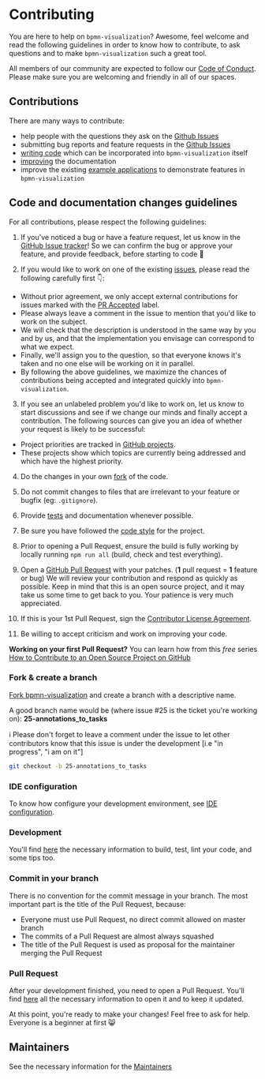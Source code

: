 # Contributing

You are here to help on `bpmn-visualization`? Awesome, feel welcome and read the following guidelines in order to know how to contribute, to ask questions and to make `bpmn-visualization` such a great tool.

All members of our community are expected to follow our [Code of Conduct](CODE_OF_CONDUCT.md). Please make sure you are welcoming and friendly in all of our spaces.

## Contributions 

There are many ways to contribute:

- help people with the questions they ask on the [Github Issues](https://github.com/process-analytics/bpmn-visualization-js/issues)
- submitting bug reports and feature requests in the [Github Issues](https://github.com/process-analytics/bpmn-visualization-js/issues/new)
- [writing code](CONTRIBUTING.md#code-and-documentation-changes-guidelines) which can be incorporated into `bpmn-visualization` itself
- [improving](CONTRIBUTING.md#code-and-documentation-changes-guidelines) the documentation
- improve the existing [example applications](https://github.com/process-analytics/bpmn-visualization-examples) to demonstrate features in `bpmn-visualization`

## Code and documentation changes guidelines

For all contributions, please respect the following guidelines:

1. If you've noticed a bug or have a feature request, let us know in the [GitHub Issue tracker](https://github.com/process-analytics/bpmn-visualization-js/issues/new )! So we can confirm the bug or approve your feature, and provide feedback, before starting to code 🙂  

2. If you would like to work on one of the existing [issues](https://github.com/process-analytics/bpmn-visualization-js/issues), please read the following carefully first 👇:
  - Without prior agreement, we only accept external contributions for issues marked with the [PR Accepted](https://github.com/process-analytics/bpmn-visualization-js/issues?q=is%3Aissue+is%3Aopen+label%3A%22PR+accepted%22) label.
  - Please always leave a comment in the issue to mention that you'd like to work on the subject.
  - We will check that the description is understood in the same way by you and by us, and that the implementation you envisage can correspond to what we expect.
  - Finally, we'll assign you to the question, so that everyone knows it's taken and no one else will be working on it in parallel.
  - By following the above guidelines, we maximize the chances of contributions being accepted and integrated quickly into `bpmn-visualization`.

3. If you see an unlabeled problem you'd like to work on, let us know to start discussions and see if we change our minds and finally accept a contribution.
The following sources can give you an idea of whether your request is likely to be successful:
  - Project priorities are tracked in [GitHub projects](https://github.com/orgs/process-analytics/projects).
  - These projects show which topics are currently being addressed and which have the highest priority.

4. Do the changes in your own [fork](CONTRIBUTING.md#fork--create-a-branch) of the code.

5. Do not commit changes to files that are irrelevant to your feature or bugfix (eg: `.gitignore`).

6. Provide [tests](./docs/contributors/development.md#tests) and documentation whenever possible.

7. Be sure you have followed the [code style](./docs/contributors/development.md#code-style) for the project.

8. Prior to opening a Pull Request, ensure the build is fully working by locally running `npm run all` (build, check and
test everything).

9. Open a [GitHub Pull Request](./docs/contributors/pull-request.md#open-a-pull-request) with your patches. (**1** pull request = **1** feature or bug)
   We will review your contribution and respond as quickly as possible. Keep in mind that this is an open source project, and it may take us some time to get back to you. Your patience is very much appreciated.

10. If this is your 1st Pull Request, sign the [Contributor License Agreement](./docs/contributors/pull-request.md#sign-the-contributor-license-agreement).

11. Be willing to accept criticism and work on improving your code. 

**Working on your first Pull Request?** You can learn how from this *free* series [How to Contribute to an Open Source Project on  GitHub](https://egghead.io/series/how-to-contribute-to-an-open-source-project-on-github)    

### Fork & create a branch

[Fork bpmn-visualization](https://help.github.com/articles/fork-a-repo) and create a branch with a descriptive name. 

A good branch name would be (where issue #25 is the ticket you're working on): **25-annotations_to_tasks**  

ℹ️ Please don't forget to leave a comment under the issue to let other contributors know that this issue is under the development \[i.e "in progress", "i am on it"\]

```sh
git checkout -b 25-annotations_to_tasks
```

### IDE configuration
To know how configure your development environment, see [IDE configuration](./docs/contributors/ide-configuration.md).

### Development

You'll find [here](./docs/contributors/development.md) the necessary information to build, test, lint your code, and some tips too. 

### Commit in your branch
There is no convention for the commit message in your branch.
The most important part is the title of the Pull Request, because:
- Everyone must use Pull Request, no direct commit allowed on master branch
- The commits of a Pull Request are almost always squashed
- The title of the Pull Request is used as proposal for the maintainer merging the Pull Request

### Pull Request

After your development finished, you need to open a Pull Request. You'll find [here](./docs/contributors/pull-request.md) all the necessary information to open it and to keep it updated.


At this point, you're ready to make your changes! Feel free to ask for help. Everyone is a beginner at first 😸

## Maintainers

See the necessary information for the [Maintainers](./docs/contributors/maintainers.md)
